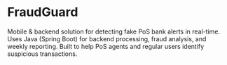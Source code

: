 # FraudGuard
Mobile &amp; backend solution for detecting fake PoS bank alerts in real-time. Uses Java (Spring Boot) for backend processing, fraud analysis, and weekly reporting. Built to help PoS agents and regular users identify suspicious transactions.
